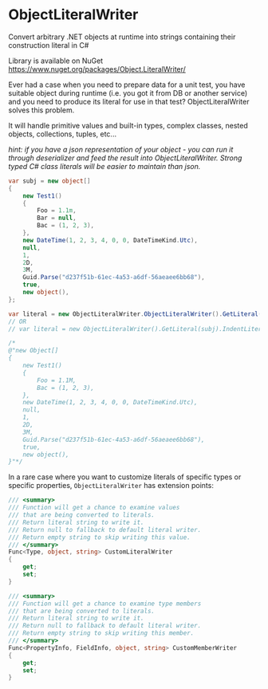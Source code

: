 # ObjectLiteralWriter
Convert arbitrary .NET objects at runtime into strings containing their construction literal in C#

Library is available on NuGet https://www.nuget.org/packages/Object.LiteralWriter/

Ever had a case when you need to prepare data for a unit test, you have suitable object during runtime (i.e. you got it from DB or another service) and you need to produce its literal for use in that test? ObjectLiteralWriter solves this problem.

It will handle primitive values and built-in types, complex classes, nested objects, collections, tuples, etc...

*hint: if you have a json representation of your object - you can run it through deserializer and feed the result into ObjectLiteralWriter. Strong typed C# class literals will be easier to maintain than json.*

```csharp
var subj = new object[]
{
    new Test1()
    {
        Foo = 1.1m,
        Bar = null,
        Bac = (1, 2, 3),
    },
    new DateTime(1, 2, 3, 4, 0, 0, DateTimeKind.Utc),
    null,
    1,
    2D,
    3M,
    Guid.Parse("d237f51b-61ec-4a53-a6df-56aeaee6bb68"),
    true,
    new object(),
};

var literal = new ObjectLiteralWriter.ObjectLiteralWriter().GetLiteral(subj, indentation: "    ");
// OR 
// var literal = new ObjectLiteralWriter().GetLiteral(subj).IndentLiteral();

/*
@"new Object[]
{
    new Test1()
    {
        Foo = 1.1M,
        Bac = (1, 2, 3),
    },
    new DateTime(1, 2, 3, 4, 0, 0, DateTimeKind.Utc),
    null,
    1,
    2D,
    3M,
    Guid.Parse("d237f51b-61ec-4a53-a6df-56aeaee6bb68"),
    true,
    new object(),
}"*/
```

In a rare case where you want to customize literals of specific types
or specific properties, `ObjectLiteralWriter` has extension points:

```csharp
/// <summary>
/// Function will get a chance to examine values 
/// that are being converted to literals.
/// Return literal string to write it.
/// Return null to fallback to default literal writer.
/// Return empty string to skip writing this value.
/// </summary>
Func<Type, object, string> CustomLiteralWriter
{
    get;
    set;
}

/// <summary>
/// Function will get a chance to examine type members
/// that are being converted to literals.
/// Return literal string to write it.
/// Return null to fallback to default literal writer.
/// Return empty string to skip writing this member.
/// </summary>
Func<PropertyInfo, FieldInfo, object, string> CustomMemberWriter
{
    get;
    set;
}
```